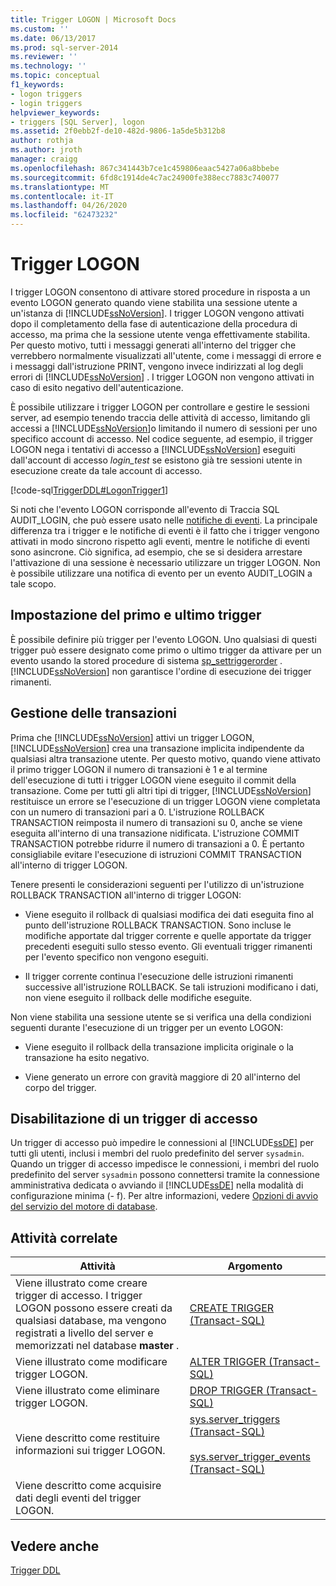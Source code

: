 ```yaml
---
title: Trigger LOGON | Microsoft Docs
ms.custom: ''
ms.date: 06/13/2017
ms.prod: sql-server-2014
ms.reviewer: ''
ms.technology: ''
ms.topic: conceptual
f1_keywords:
- logon triggers
- login triggers
helpviewer_keywords:
- triggers [SQL Server], logon
ms.assetid: 2f0ebb2f-de10-482d-9806-1a5de5b312b8
author: rothja
ms.author: jroth
manager: craigg
ms.openlocfilehash: 867c341443b7ce1c459806eaac5427a06a8bbebe
ms.sourcegitcommit: 6fd8c1914de4c7ac24900fe388ecc7883c740077
ms.translationtype: MT
ms.contentlocale: it-IT
ms.lasthandoff: 04/26/2020
ms.locfileid: "62473232"
---
```

# <a name="logon-triggers"></a>Trigger LOGON
  I trigger LOGON consentono di attivare stored procedure in risposta a un evento LOGON generato quando viene stabilita una sessione utente a un'istanza di [!INCLUDE[ssNoVersion](../../includes/ssnoversion-md.md)]. I trigger LOGON vengono attivati dopo il completamento della fase di autenticazione della procedura di accesso, ma prima che la sessione utente venga effettivamente stabilita. Per questo motivo, tutti i messaggi generati all'interno del trigger che verrebbero normalmente visualizzati all'utente, come i messaggi di errore e i messaggi dall'istruzione PRINT, vengono invece indirizzati al log degli errori di [!INCLUDE[ssNoVersion](../../includes/ssnoversion-md.md)] . I trigger LOGON non vengono attivati in caso di esito negativo dell'autenticazione.  
  
 È possibile utilizzare i trigger LOGON per controllare e gestire le sessioni server, ad esempio tenendo traccia delle attività di accesso, limitando gli accessi a [!INCLUDE[ssNoVersion](../../includes/ssnoversion-md.md)]o limitando il numero di sessioni per uno specifico account di accesso. Nel codice seguente, ad esempio, il trigger LOGON nega i tentativi di accesso a [!INCLUDE[ssNoVersion](../../includes/ssnoversion-md.md)] eseguiti dall'account di accesso *login_test* se esistono già tre sessioni utente in esecuzione create da tale account di accesso.  
  
 [!code-sql[TriggerDDL#LogonTrigger1](../../snippets/tsql/SQL14/tsql/triggerddl/transact-sql/snippet_create_alter_drop_trigger.sql#logontrigger1)]  
  
 Si noti che l'evento LOGON corrisponde all'evento di Traccia SQL AUDIT_LOGIN, che può essere usato nelle [notifiche di eventi](../service-broker/event-notifications.md). La principale differenza tra i trigger e le notifiche di eventi è il fatto che i trigger vengono attivati in modo sincrono rispetto agli eventi, mentre le notifiche di eventi sono asincrone. Ciò significa, ad esempio, che se si desidera arrestare l'attivazione di una sessione è necessario utilizzare un trigger LOGON. Non è possibile utilizzare una notifica di evento per un evento AUDIT_LOGIN a tale scopo.  
  
## <a name="specifying-first-and-last-trigger"></a>Impostazione del primo e ultimo trigger  
 È possibile definire più trigger per l'evento LOGON. Uno qualsiasi di questi trigger può essere designato come primo o ultimo trigger da attivare per un evento usando la stored procedure di sistema [sp_settriggerorder](/sql/relational-databases/system-stored-procedures/sp-settriggerorder-transact-sql) . [!INCLUDE[ssNoVersion](../../includes/ssnoversion-md.md)] non garantisce l'ordine di esecuzione dei trigger rimanenti.  
  
## <a name="managing-transactions"></a>Gestione delle transazioni  
 Prima che [!INCLUDE[ssNoVersion](../../includes/ssnoversion-md.md)] attivi un trigger LOGON, [!INCLUDE[ssNoVersion](../../includes/ssnoversion-md.md)] crea una transazione implicita indipendente da qualsiasi altra transazione utente. Per questo motivo, quando viene attivato il primo trigger LOGON il numero di transazioni è 1 e al termine dell'esecuzione di tutti i trigger LOGON viene eseguito il commit della transazione. Come per tutti gli altri tipi di trigger, [!INCLUDE[ssNoVersion](../../includes/ssnoversion-md.md)] restituisce un errore se l'esecuzione di un trigger LOGON viene completata con un numero di transazioni pari a 0. L'istruzione ROLLBACK TRANSACTION reimposta il numero di transazioni su 0, anche se viene eseguita all'interno di una transazione nidificata. L'istruzione COMMIT TRANSACTION potrebbe ridurre il numero di transazioni a 0. È pertanto consigliabile evitare l'esecuzione di istruzioni COMMIT TRANSACTION all'interno di trigger LOGON.  
  
 Tenere presenti le considerazioni seguenti per l'utilizzo di un'istruzione ROLLBACK TRANSACTION all'interno di trigger LOGON:  
  
-   Viene eseguito il rollback di qualsiasi modifica dei dati eseguita fino al punto dell'istruzione ROLLBACK TRANSACTION. Sono incluse le modifiche apportate dal trigger corrente e quelle apportate da trigger precedenti eseguiti sullo stesso evento. Gli eventuali trigger rimanenti per l'evento specifico non vengono eseguiti.  
  
-   Il trigger corrente continua l'esecuzione delle istruzioni rimanenti successive all'istruzione ROLLBACK. Se tali istruzioni modificano i dati, non viene eseguito il rollback delle modifiche eseguite.  
  
 Non viene stabilita una sessione utente se si verifica una della condizioni seguenti durante l'esecuzione di un trigger per un evento LOGON:  
  
-   Viene eseguito il rollback della transazione implicita originale o la transazione ha esito negativo.  
  
-   Viene generato un errore con gravità maggiore di 20 all'interno del corpo del trigger.  
  
## <a name="disabling-a-logon-trigger"></a>Disabilitazione di un trigger di accesso  
 Un trigger di accesso può impedire le connessioni al [!INCLUDE[ssDE](../../../includes/ssde-md.md)] per tutti gli utenti, inclusi i membri del ruolo predefinito del server `sysadmin`. Quando un trigger di accesso impedisce le connessioni, i membri del ruolo predefinito del server `sysadmin` possono connettersi tramite la connessione amministrativa dedicata o avviando il [!INCLUDE[ssDE](../../../includes/ssde-md.md)] nella modalità di configurazione minima (- f). Per altre informazioni, vedere [Opzioni di avvio del servizio del motore di database](../../database-engine/configure-windows/database-engine-service-startup-options.md).  
  
## <a name="related-tasks"></a>Attività correlate  
  
|Attività|Argomento|  
|----------|-----------|  
|Viene illustrato come creare trigger di accesso. I trigger LOGON possono essere creati da qualsiasi database, ma vengono registrati a livello del server e memorizzati nel database **master** .|[CREATE TRIGGER &#40;Transact-SQL&#41;](/sql/t-sql/statements/create-trigger-transact-sql)|  
|Viene illustrato come modificare trigger LOGON.|[ALTER TRIGGER &#40;Transact-SQL&#41;](/sql/t-sql/statements/alter-trigger-transact-sql)|  
|Viene illustrato come eliminare trigger LOGON.|[DROP TRIGGER &#40;Transact-SQL&#41;](/sql/t-sql/statements/drop-trigger-transact-sql)|  
|Viene descritto come restituire informazioni sui trigger LOGON.|[sys.server_triggers &#40;Transact-SQL&#41;](/sql/relational-databases/system-catalog-views/sys-server-triggers-transact-sql)<br /><br /> [sys.server_trigger_events &#40;Transact-SQL&#41;](/sql/relational-databases/system-catalog-views/sys-server-trigger-events-transact-sql)|  
|Viene descritto come acquisire dati degli eventi del trigger LOGON.||  
  
## <a name="see-also"></a>Vedere anche  
 [Trigger DDL](../triggers/ddl-triggers.md)  
  
  
